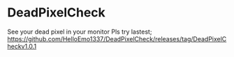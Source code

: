 # DeadPixelCheck
See your dead pixel in your monitor
Pls try lastest; https://github.com/HelloEmo1337/DeadPixelCheck/releases/tag/DeadPixelCheckv1.0.1
